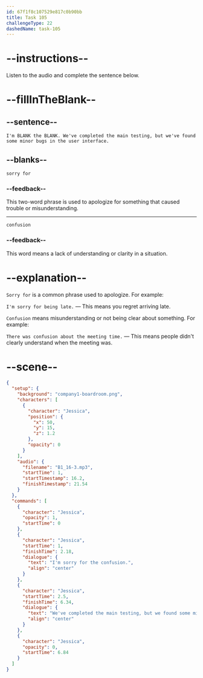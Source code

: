 ```yaml
---
id: 67f1f8c107529e817c0b90bb
title: Task 105
challengeType: 22
dashedName: task-105
---
```


<!-- (Audio) Jessica: I'm sorry for the confusion. We've completed the main testing, but we've found some minor bugs in the user interface. -->

# --instructions--

Listen to the audio and complete the sentence below.

# --fillInTheBlank--

## --sentence--

`I'm BLANK the BLANK. We've completed the main testing, but we've found some minor bugs in the user interface.`

## --blanks--

`sorry for`

### --feedback--

This two-word phrase is used to apologize for something that caused trouble or misunderstanding.

---

`confusion`

### --feedback--

This word means a lack of understanding or clarity in a situation.

# --explanation--

`Sorry for` is a common phrase used to apologize. For example:

`I'm sorry for being late.` — This means you regret arriving late.

`Confusion` means misunderstanding or not being clear about something. For example:

`There was confusion about the meeting time.` — This means people didn't clearly understand when the meeting was.

# --scene--

```json
{
  "setup": {
    "background": "company1-boardroom.png",
    "characters": [
      {
        "character": "Jessica",
        "position": {
          "x": 50,
          "y": 15,
          "z": 1.2
        },
        "opacity": 0
      }
    ],
    "audio": {
      "filename": "B1_16-3.mp3",
      "startTime": 1,
      "startTimestamp": 16.2,
      "finishTimestamp": 21.54
    }
  },
  "commands": [
    {
      "character": "Jessica",
      "opacity": 1,
      "startTime": 0
    },
    {
      "character": "Jessica",
      "startTime": 1,
      "finishTime": 2.18,
      "dialogue": {
        "text": "I'm sorry for the confusion.",
        "align": "center"
      }
    },
    {
      "character": "Jessica",
      "startTime": 2.5,
      "finishTime": 6.34,
      "dialogue": {
        "text": "We've completed the main testing, but we found some minor bugs in the user interface.",
        "align": "center"
      }
    },
    {
      "character": "Jessica",
      "opacity": 0,
      "startTime": 6.84
    }
  ]
}
```
